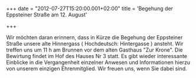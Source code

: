 +++
date = "2012-07-27T15:20:00.001+02:00"
title = 'Begehung der Eppsteiner Straße am 12. August'


+++

Wir möchten daran erinnern, dass in Kürze die Begehung der Eppsteiner Straße unsere alte Hinnergass ( Hochdeutsch: Hintergasse ) ansteht. Wir treffen uns um 11 h am Brunnen vor dem alten Gasthaus "Zur Krone". Die Bewirtung findet im Hof des Hauses Nr 3 statt. Es gibt wieder interessante Einblicke in die Vergangenheit einzelner Anwesen und Informationen hierzu von unserem einzigen Ehrenmitglied. Wir freuen uns, wenn Sie dabei sind.

      